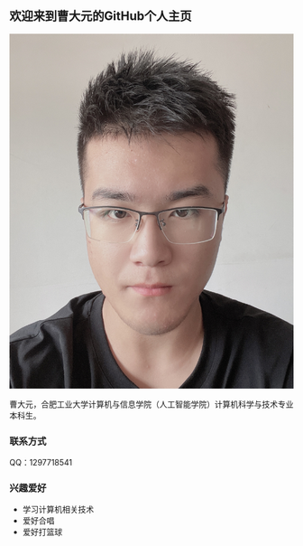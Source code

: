 ## 欢迎来到曹大元的GitHub个人主页

![头像](https://github.com/CdyUp/cdyup.github.io/blob/main/1.jpg)

曹大元，合肥工业大学计算机与信息学院（人工智能学院）计算机科学与技术专业本科生。

### 联系方式

QQ：1297718541

### 兴趣爱好

* 学习计算机相关技术
* 爱好合唱
* 爱好打篮球
